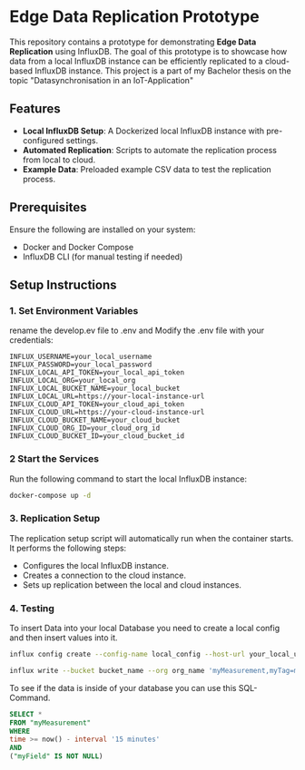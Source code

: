 # Edge Data Replication Prototype

This repository contains a prototype for demonstrating **Edge Data Replication** using InfluxDB. The goal of this prototype is to showcase how data from a local InfluxDB instance can be efficiently replicated to a cloud-based InfluxDB instance. This project is a part of my Bachelor thesis on the topic "Datasynchronisation in an IoT-Application"

## Features

- **Local InfluxDB Setup**: A Dockerized local InfluxDB instance with pre-configured settings.
- **Automated Replication**: Scripts to automate the replication process from local to cloud.
- **Example Data**: Preloaded example CSV data to test the replication process.

## Prerequisites

Ensure the following are installed on your system:

- Docker and Docker Compose
- InfluxDB CLI (for manual testing if needed)

## Setup Instructions

### 1. Set Environment Variables

rename the develop.ev file to .env and
Modify the .env file with your credentials:

```env
INFLUX_USERNAME=your_local_username
INFLUX_PASSWORD=your_local_password
INFLUX_LOCAL_API_TOKEN=your_local_api_token
INFLUX_LOCAL_ORG=your_local_org
INFLUX_LOCAL_BUCKET_NAME=your_local_bucket
INFLUX_LOCAL_URL=https://your-local-instance-url
INFLUX_CLOUD_API_TOKEN=your_cloud_api_token
INFLUX_CLOUD_URL=https://your-cloud-instance-url
INFLUX_CLOUD_BUCKET_NAME=your_cloud_bucket
INFLUX_CLOUD_ORG_ID=your_cloud_org_id
INFLUX_CLOUD_BUCKET_ID=your_cloud_bucket_id
```

### 2 Start the Services

Run the following command to start the local InfluxDB instance:
```bash
docker-compose up -d
```

### 3. Replication Setup

The replication setup script will automatically run when the container starts. It performs the following steps:

- Configures the local InfluxDB instance.
- Creates a connection to the cloud instance.
- Sets up replication between the local and cloud instances.

### 4. Testing

To insert Data into your local Database you need to create a local config and then insert values into it.

```bash
influx config create --config-name local_config --host-url your_local_url --org org_name  --token your_api_key  --active

influx write --bucket bucket_name --org org_name 'myMeasurement,myTag=myValue myField=25'
```
To see if the data is inside of your database you can use this SQL-Command.

```sql
SELECT *
FROM "myMeasurement"
WHERE
time >= now() - interval '15 minutes'
AND
("myField" IS NOT NULL)
```